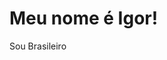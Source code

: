 <!DOCTYPE html>
<html lang="pt-BR">
  <head>
    <meta charset="UTF-8">
    <title>My README!</title>
  </head>
  <body>
    <div class="content">
    <h1 class="titulo">Meu nome é Igor!</h1>
    <p class="description-country">Sou Brasileiro</p>
    </div>
  </body>
</html>
